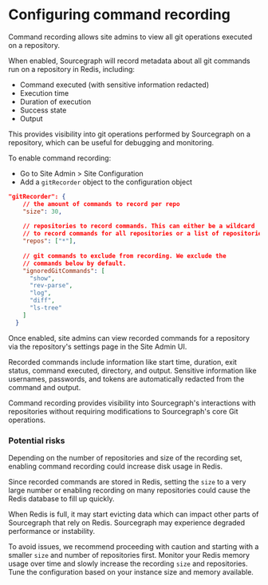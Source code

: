 # Configuring command recording

Command recording allows site admins to view all git operations executed on a repository. 

When enabled, Sourcegraph will record metadata about all git commands run on a repository in Redis, including:

- Command executed (with sensitive information redacted)
- Execution time  
- Duration of execution
- Success state
- Output

This provides visibility into git operations performed by Sourcegraph on a repository, which can be useful for debugging and monitoring.

To enable command recording:

- Go to Site Admin > Site Configuration
- Add a `gitRecorder` object to the configuration object

```json
"gitRecorder": {
    // the amount of commands to record per repo  
    "size": 30,
  
    // repositories to record commands. This can either be a wildcard '*' 
    // to record commands for all repositories or a list of repositories
    "repos": ["*"],
  
    // git commands to exclude from recording. We exclude the 
    // commands below by default.
    "ignoredGitCommands": [
      "show",
      "rev-parse",
      "log",
      "diff",
      "ls-tree"
    ]
  }
```

Once enabled, site admins can view recorded commands for a repository via the repository's settings page in the Site Admin UI.

Recorded commands include information like start time, duration, exit status, command executed, directory, and output. Sensitive information like usernames, passwords, and tokens are automatically redacted from the command and output.

Command recording provides visibility into Sourcegraph's interactions with repositories without requiring modifications to Sourcegraph's core Git operations.

### Potential risks

Depending on the number of repositories and size of the recording set, enabling command recording could increase disk usage in Redis. 

Since recorded commands are stored in Redis, setting the `size` to a very large number or enabling recording on many repositories could cause the Redis database to fill up quickly.

When Redis is full, it may start evicting data which can impact other parts of Sourcegraph that rely on Redis. Sourcegraph may experience degraded performance or instability.

To avoid issues, we recommend proceeding with caution and starting with a smaller `size` and number of repositories first. Monitor your Redis memory usage over time and slowly increase the recording `size` and repositories. Tune the configuration based on your instance size and memory available.

